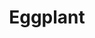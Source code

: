 ---
templateKey: blog-post
title: Eggplant
description: A rich and wholesome relative of the tomato. Delicious fried or stewed.
featuredpost: false
featuredimage: /img/Eggplant.png
sellPrice: 60
tags: 
  - edible
  -  Summer
  -  multi
---